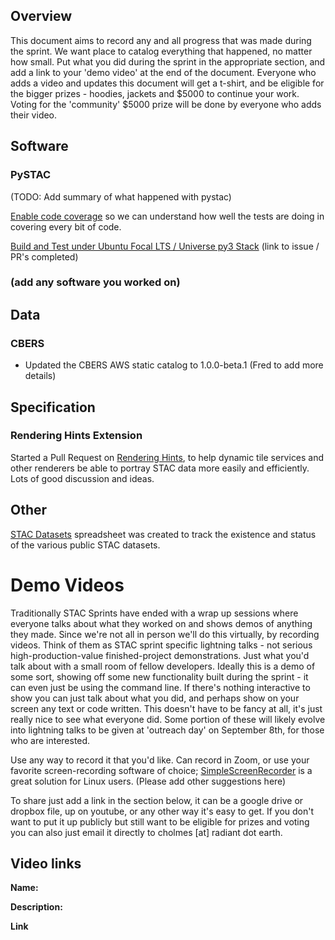 ## Overview

This document aims to record any and all progress that was made during the sprint. We want place to catalog everything that happened, no matter how small. 
Put what you did during the sprint in the appropriate section, and add a link to your 'demo video' at the end of the document. Everyone who adds a video
and updates this document will get a t-shirt, and be eligible for the bigger prizes - hoodies, jackets and $5000 to continue your work. Voting for the 'community' 
$5000 prize will be done by everyone who adds their video.

## Software

### PySTAC

(TODO: Add summary of what happened with pystac) 

[Enable code coverage](https://github.com/stac-utils/pystac/pull/164) so we can understand how well the tests are doing in covering every bit of code.

[Build and Test under Ubuntu Focal LTS / Universe py3 Stack](https://github.com/stac-utils/pystac/issues/143)
(link to issue / PR's completed)

### (add any software you worked on)

## Data

### CBERS

* Updated the CBERS AWS static catalog to 1.0.0-beta.1 (Fred to add more details)

## Specification

### Rendering Hints Extension

Started a Pull Request on [Rendering Hints](https://github.com/radiantearth/stac-spec/pull/879), to help dynamic tile services and other renderers be able to 
portray STAC data more easily and efficiently. Lots of good discussion and ideas.

## Other

[STAC Datasets](https://docs.google.com/spreadsheets/d/1f-qpoGHohTdY9BVi9drb4mCRX8OLzZhlmKMJi9AEW20/edit#gid=0) spreadsheet was created to track the existence and status of the various public STAC datasets.

# Demo Videos

Traditionally STAC Sprints have ended with a wrap up sessions where everyone talks about what they worked on and shows demos of anything they made. Since we're
not all in person we'll do this virtually, by recording videos. Think of them as STAC sprint specific lightning talks - not serious high-production-value 
finished-project demonstrations. Just what you'd talk about with a small room of fellow developers. Ideally this is a demo of some sort, showing off some new 
functionality built during the sprint - it can even just be using the command line. If there's nothing interactive to show you can just talk about what you did, and
perhaps show on your screen any text or code written. This doesn't have to be fancy at all, it's just really nice to see what everyone did. Some portion of
these will likely evolve into lightning talks to be given at 'outreach day' on September 8th, for those who are interested.

Use any way to record it that you'd like. Can record in Zoom, or use your favorite screen-recording software of choice; [SimpleScreenRecorder](https://www.maartenbaert.be/simplescreenrecorder/) is a great solution for Linux users. (Please add other suggestions here)

To share just add a link in the section below, it can be a google drive or dropbox file, up on youtube, or any other way it's easy to get. If you don't want
to put it up publicly but still want to be eligible for prizes and voting you can also just email it directly to cholmes [at] radiant dot earth.

## Video links

**Name:**

**Description:**

**Link**
